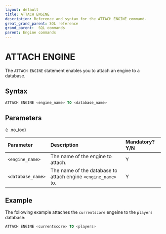 ```yaml
---
layout: default
title: ATTACH ENGINE
description: Reference and syntax for the ATTACH ENGINE command.
great_grand_parent: SQL reference
grand_parent:  SQL commands
parent: Engine commands
---
```


# ATTACH ENGINE

The `ATTACH ENGINE` statement enables you to attach an engine to a database.

## Syntax

```sql
ATTACH ENGINE <engine_name> TO <database_name>
```

## Parameters 
{: .no_toc}   

| Parameter         | Description                                                   | Mandatory? Y/N |
| :----------------- | :------------------------------------------------------------- | :-------------- |
| `<engine_name>`   | The name of the engine to attach.                             | Y              |
| `<database_name>` | The name of the database to attach engine `<engine_name>` to. | Y              |

## Example
The following example attaches the `currentscore` engeine to the `players` database: 
```sql
ATTACH ENGINE <currentscore> TO <players>
```